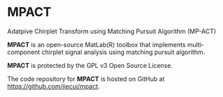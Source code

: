 MPACT
=====

Adatpive Chirplet Transform using Matching Pursuit Algorithm (MP-ACT)

**MPACT** is an open-source MatLab(R) toolbox that implements multi-component chirplet signal analysis using matching pursuit algorithm.

**MPACT** is protected by the GPL v3 Open Source License.

The code repository for **MPACT** is hosted on GitHub at https://github.com/jiecui/mpact.
 
